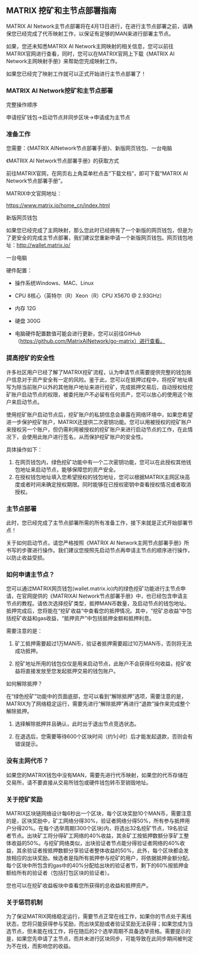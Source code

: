 ## MATRIX 挖矿和主节点部署指南

MATRIX AI Network主节点部署将在4月13日进行，在进行主节点部署之前，请确保您已经完成了代币映射工作，以保证有足够的MAN来进行部署主节点。

 

如果，您还未知悉MATRIX AI Network主网映射的相关信息，您可以前往MATRIX官网进行查看，同时，您可以在MATRIX官网上下载《MATRIX AI Network主网映射手册》来帮助您完成映射工作。

 

如果您已经完了映射工作就可以正式开始进行主节点部署了！


### MATRIX AI Network挖矿和主节点部署

完整操作顺序

申请挖矿钱包→启动节点并同步区块→申请成为主节点


### 准备工作

您需要：《MATRIX AINetwork节点部署手册》、新版网页钱包、一台电脑

 

《MATRIX AI Network节点部署手册》的获取方式

前往MATRIX官网，在网页右上角菜单栏点击“下载文档”，即可下载“MATRIX AI Network节点部署手册”。

MATRIX中文官网地址：

https://www.matrix.io/home_cn/index.html

 

新版网页钱包

如果您已经完成了主网映射，那么您此时已经拥有了一个新版的网页钱包，但是为了更安全的完成主节点部署，我们建议您重新申请一个新版网页钱包。网页钱包地址：http://wallet.matrix.io/

 

一台电脑

硬件配置：

+ 操作系统Windows、MAC、Linux

+ CPU 8核心（英特尔（R）Xeon（R）CPU X5670 @ 2.93GHz）

+ 内存 12G

+ 硬盘 300G

+ 电脑硬件配置数值可能会进行更新，您可以前往GitHub（https://github.com/MatrixAINetwork/go-matrix）进行查看。


### 提高挖矿的安全性

许多社区用户已经了解了MATRIX挖矿流程，认为申请节点需要提供完整的钱包账户信息对于资产安全有一定的风险。鉴于此，您可以在抵押过程中，将挖矿地址填写为除当前账户以外的其他账户地址来进行挖矿，完成抵押交易后，自动授权给挖矿账户启动节点的权限，被委托账户不必留有任何资产，您可以放心的使用这个账户来启动节点。

使用挖矿账户启动节点后，挖矿账户的私钥信息会暴露在网络环境中，如果您希望进一步保护挖矿账户，MATRIX还提供二次密钥功能。您可以用被授权的挖矿账户来授权另一个账户，但仍需利用被授权的挖矿账户来进行启动节点的工作，在此情况下，会使用此账户进行签名，从而保护挖矿账户的安全性。



具体操作如下：

1. 在网页钱包内，绿色挖矿功能中有一个二次密钥功能，您可以在此授权其他钱包地址来启动节点，能够保障您的资产安全。
2. 在授权钱包地址填入您希望授权的钱包地址，您可以根据MATRIX主网区块高度或者时间来确定授权期限。同时能够在已授权密钥中查看授权情况或者取消授权。

 

### 主节点部署

此时，您已经完成了主节点部署所需的所有准备工作，接下来就是正式开始部署节点！

关于如何启动节点，请您严格按照《MATRIX AI Network主网节点部署手册》所书写的步骤进行操作。我们建议您按照先启动节点再申请主节点的顺序进行操作，以防止收益受损。


### 如何申请主节点？

您可以通过MATRIX网页钱包(wallet.matrix.io)内的绿色挖矿功能进行主节点申请，在官网提供的《MATRIXAI Network节点部署手册》中，也已经包含申请主节点的教程。请依次选择挖矿类型，抵押MAN币数量，及启动节点的钱包地址。抵押完成后，您将能在“挖矿收益“中查看您的抵押情况。其中，“挖矿总收益”中包括挖矿收益和gas收益，“抵押资产”中包括抵押金额和抵押利息。

 

需要注意的是：

1. 矿工抵押需要超过1万MAN币，验证者抵押需要超过10万MAN币，否则将无法成功抵押。

2. 挖矿地址所用的钱包仅仅是用来启动节点，此账户不会获得任何收益，挖矿收益将直接发放至您发起抵押交易的钱包账户。

 

如何解除抵押？



在“绿色挖矿”功能中的页面底部，您可以看到“解除抵押”选项，需要注意的是，MATRIX为了网络稳定运行，需要先进行“解除抵押”再进行“退款”操作来完成整个解除抵押。

1. 选择解除抵押并且确认，此时出于退出节点竞选状态。

2. 在退选后，您需要等待600个区块时间（约1小时）后才能发起退款，否则会有错误提示。



### 没有主网代币？

如果您的MATRIX钱包中没有MAN，需要先进行代币映射，如果您的代币存储在交易所，请不要直接从交易所钱包或硬件钱包转币至销毁地址。


### 关于挖矿奖励

MATRIX区块链网络设计每6秒出一个区块，每个区块奖励10个MAN币，需要注意的是，区块奖励中，矿工网络分得30%，验证者网络分得50%，所有参与抵押用户分得20%。在每个选举周期(300个区块)内，将选出32名挖矿节点，19名验证者节点。出块矿工将分得矿工网络的40%收益，其余矿工按抵押数额分享矿工整体收益的50%。与挖矿网络类似，出块验证者节点能分得验证者网络的40%收益，其余验证者按抵押数额分享验证者整体收益的50%，此外，每个区块都会发放相应的出块奖励。候选者是指所有抵押参与挖矿的用户，将依据抵押金额分配。每个区块中所包含的gas中的40%分配给出块的验证者节，剩下的60%按抵押金额给所有的验证者（包括打包区块的验证者）。

 

您也可以在挖矿收益板块中查看您所获得的总收益和抵押资产。


### 关于惩罚机制

为了保证MATRIX网络稳定运行，需要节点正常在线工作，如果你的节点处于离线状态，您将只能获得参与奖励，而出块奖励或者验证奖励无法获得；如果您成为当选节点，但未能在线工作，将在随后的2个选举周期不具备选举资格。需要提示的是，如果您先申请了主节点，而并未进行区块同步，可能导致在此同步期间被判定为不在线，而影响您的收益。



